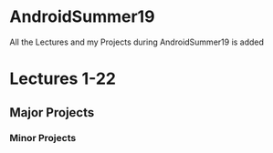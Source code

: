# AndroidSummer19
All the Lectures and my Projects during AndroidSummer19 is added
# Lectures 1-22
## Major Projects
### Minor Projects
